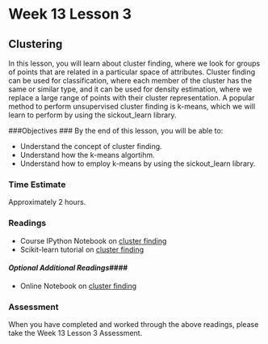 # Week 13 Lesson 3 #
## Clustering ##

In this lesson, you will learn about cluster finding, where we look for groups of points that are related in a particular space of attributes. Cluster finding can be used for classification, where each member of the cluster has the same or similar type, and it can be used for density estimation, where we replace a large range of points with their cluster representation. A popular method to perform unsupervised cluster finding is k-means, which we will learn to perform by using the sickout_learn library.

###Objectives ###
By the end of this lesson, you will be able to:

- Understand the concept of cluster finding.
- Understand how the k-means algortihm.
- Understand how to employ k-means by using the sickout_learn library.

### Time Estimate ###

Approximately 2 hours.

### Readings ####

- Course IPython Notebook on [cluster finding](notebook/intro2clust.ipynb)
- Scikit-learn tutorial on [cluster finding](http://scikit-learn.org/stable/tutorial/statistical_inference/unsupervised_learning.html#clustering-grouping-observations-together)


#### *Optional Additional Readings*####

- Online Notebook on [cluster finding](http://nbviewer.ipython.org/github/jakevdp/sklearn_pycon2015/blob/master/notebooks/04.2-Clustering-KMeans.ipynb)

### Assessment ###

When you have completed and worked through the above readings, please take the Week 13 Lesson 3 Assessment.
